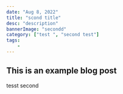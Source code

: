 ```yaml
---
date: "Aug 8, 2022"
title: "scond title"
desc: "description"
bannerImage: "secondd"
category: ["test ", "second test"]
tags:
    - 
---
```


## This is an example blog post

tesst second